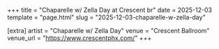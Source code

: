 +++
title = "Chaparelle w/ Zella Day at Crescent br"
date = 2025-12-03
template = "page.html"
slug = "2025-12-03-chaparelle-w-zella-day"

[extra]
artist = "Chaparelle w/ Zella Day"
venue = "Crescent Ballroom"
venue_url = "https://www.crescentphx.com/"
+++
